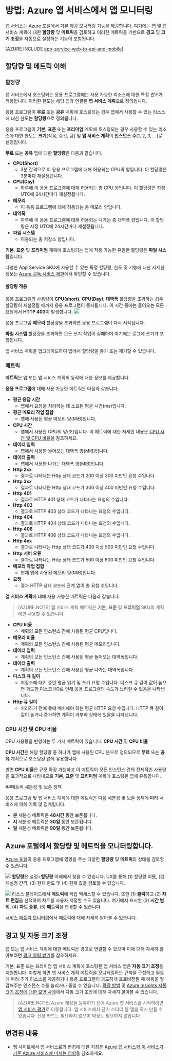 <properties
	pageTitle="Azure 앱 서비스에서 앱 모니터링"
	description="Azure 포털을 사용하여 Azure 앱 서비스에서 앱을 모니터링하는 방법을 알아보세요."
	services="app-service"
	documentationCenter=""
	authors="btardif"
	manager="wpickett"
	editor="mollybos"/>

<tags
	ms.service="app-service"
	ms.workload="na"
	ms.tgt_pltfrm="na"
	ms.devlang="na"
	ms.topic="article"
	ms.date="09/07/2016"
	ms.author="byvinyal"/>

# 방법: Azure 앱 서비스에서 앱 모니터링

[앱 서비스](http://go.microsoft.com/fwlink/?LinkId=529714)는 [Azure 포털](https://portal.azure.com)에서 기본 제공 모니터링 기능을 제공합니다. 여기에는 앱 및 앱 서비스 계획에 대한 **할당량** 및 **메트릭**을 검토하고 이러한 메트릭을 기반으로 **경고** 및 **크기 조정**을 자동으로 설정하는 기능이 포함됩니다.

[AZURE.INCLUDE [app-service-web-to-api-and-mobile](../../includes/app-service-web-to-api-and-mobile.md)]

## 할당량 및 메트릭 이해

### 할당량

앱 서비스에서 호스팅되는 응용 프로그램에는 사용 가능한 리소스에 대한 특정 *한도*가 적용됩니다. 이러한 한도는 해당 앱과 연결된 **앱 서비스 계획**으로 정의됩니다.

응용 프로그램이 **무료** 또는 **공유** 계획에 호스팅되는 경우 앱에서 사용할 수 있는 리소스에 대한 한도는 **할당량**으로 정의됩니다.

응용 프로그램이 **기본**, **표준** 또는 **프리미엄** 계획에 호스팅되는 경우 사용할 수 있는 리소스에 대한 한도는 **크기**(작음, 중간, 큼) 및 **앱 서비스 계획**의 **인스턴스 수**(1, 2, 3, ...)로 설정됩니다.

**무료** 또는 **공유** 앱에 대한 **할당량**은 다음과 같습니다.

* **CPU(Short)**
   * 3분 간격으로 이 응용 프로그램에 대해 허용되는 CPU의 양입니다. 이 할당량은 3분마다 재설정됩니다.
* **CPU(Day)**
   * 하루에 이 응용 프로그램에 대해 허용되는 총 CPU 양입니다. 이 할당량은 자정 UTC에 24시간마다 재설정됩니다.
* **메모리**
   * 이 응용 프로그램에 대해 허용되는 총 메모리 양입니다.
* **대역폭**
   * 하루에 이 응용 프로그램에 대해 허용되는 나가는 총 대역폭 양입니다. 이 할당량은 자정 UTC에 24시간마다 재설정됩니다.
* **파일 시스템**
   * 허용되는 총 저장소 양입니다.
   
**기본**, **표준** 및 **프리미엄** 계획에 호스팅되는 앱에 적용 가능한 유일한 할당량은 **파일 시스템**입니다.

다양한 App Service SKU에 사용할 수 있는 특정 할당량, 한도 및 기능에 대한 자세한 정보는 [Azure 구독 서비스 제한](../azure-subscription-service-limits.md#app-service-limits)에서 확인할 수 있습니다.

#### 할당량 적용

응용 프로그램의 사용량이 **CPU(short)**, **CPU(Day)**, **대역폭** 할당량을 초과하는 경우 할당량이 재설정될 때까지 응용 프로그램이 중지됩니다. 이 시간 중에는 들어오는 모든 요청에서 **HTTP 403**이 발생합니다. ![][http403]

응용 프로그램 **메모리** 할당량을 초과하면 응용 프로그램이 다시 시작됩니다.

**파일 시스템** 할당량을 초과하면 모든 쓰기 작업이 실패하며 여기에는 로그에 쓰기가 포함됩니다.

앱 서비스 계획을 업그레이드하여 앱에서 할당량을 증가 또는 제거할 수 있습니다.

### 메트릭

**메트릭**은 앱 또는 앱 서비스 계획의 동작에 대한 정보를 제공합니다.

**응용 프로그램**에 대해 사용 가능한 메트릭은 다음과 같습니다.

* **평균 응답 시간**
   * 앱에서 요청을 처리하는 데 소요된 평균 시간(ms)입니다.
* **평균 메모리 작업 집합**
   * 앱에 사용된 평균 메모리 양(MiB)입니다.
* **CPU 시간**
   * 앱에서 사용한 CPU의 양(초)입니다. 이 메트릭에 대한 자세한 내용은 [CPU 시간 및 CPU 비율](#cpu-time-vs-cpu-percentage)을 참조하세요.
* **데이터 입력**
   * 앱에서 사용한 들어오는 대역폭 양(MiB)입니다.
* **데이터 출력**
   * 앱에서 사용한 나가는 대역폭 양(MiB)입니다.
* **Http 2xx**
   * 결과로 나타나는 Http 상태 코드가 200 이상 300 미만인 요청 수입니다.
* **Http 3xx**
   * 결과로 나타나는 Http 상태 코드가 300 이상 400 미만인 요청 수입니다.
* **Http 401**
   * 결과로 HTTP 401 상태 코드가 나타나는 요청의 수입니다.
* **Http 403**
   * 결과로 HTTP 403 상태 코드가 나타나는 요청의 수입니다.
* **Http 404**
   * 결과로 HTTP 404 상태 코드가 나타나는 요청의 수입니다.
* **Http 406**
   * 결과로 HTTP 406 상태 코드가 나타나는 요청의 수입니다.
* **Http 4xx**
   * 결과로 나타나는 Http 상태 코드가 400 이상 500 미만인 요청 수입니다.
* **Http 서버 오류**
   * 결과로 나타나는 Http 상태 코드가 500 이상 600 미만인 요청 수입니다.
* **메모리 작업 집합**
   * 현재 앱에 사용된 메모리 양(MiB)입니다.
* **요청**
   * 결과 HTTP 상태 코드에 관계 없이 총 요청 수입니다.

**앱 서비스 계획**에 대해 사용 가능한 메트릭은 다음과 같습니다.

>[AZURE.NOTE] 앱 서비스 계획 메트릭은 **기본**, **표준** 및 **프리미엄** SKU의 계획에만 사용할 수 있습니다.

* **CPU 비율**
   * 계획의 모든 인스턴스 간에 사용된 평균 CPU입니다.
* **메모리 비율**
   * 계획의 모든 인스턴스 간에 사용된 평균 메모리입니다.
* **데이터 입력**
   * 계획의 모든 인스턴스 간에 사용된 평균 들어오는 대역폭입니다.
* **데이터 출력**
   * 계획의 모든 인스턴스 간에 사용된 평균 나가는 대역폭입니다.
* **디스크 큐 길이**
   * 저장소에 대기 중인 평균 읽기 및 쓰기 요청 수입니다. 디스크 큐 길이 값이 높으면 과도한 디스크 I/O로 인해 응용 프로그램의 속도가 느려질 수 있음을 나타냅니다.
* **Http 큐 길이**
   * 처리하기 전에 큐에 배치해야 하는 평균 HTTP 요청 수입니다. HTTP 큐 길이 값이 높거나 증가하면 계획이 과부하 상태에 있음을 나타냅니다.

### CPU 시간 및 CPU 비율
<!-- To do: Fix Anchor (#CPU-time-vs.-CPU-percentage) -->

CPU 사용량을 반영하는 두 가지 메트릭이 있습니다. **CPU 시간** 및 **CPU 비율**

**CPU 시간**은 해당 할당량 중 하나가 앱에 사용된 CPU 분으로 정의되므로 **무료** 또는 **공유** 계획으로 호스팅된 앱에 유용합니다.

반면 **CPU 비율**은 규모 확장 가능하고 이 메트릭이 모든 인스턴스 간의 전체적인 사용량을 효과적으로 나타내므로 **기본**, **표준** 및 **프리미엄** 계획에 호스팅된 앱에 유용합니다.

##메트릭 세분성 및 보존 정책

응용 프로그램 및 앱 서비스 계획에 대한 메트릭은 다음 세분성 및 보존 정책에 따라 서비스에 의해 기록 및 집계됩니다.

 * **분** 세분성 메트릭은 **48시간** 동안 보존됩니다.
 * **시** 세분성 메트릭은 **30일** 동안 보존됩니다.
 * **일** 세분성 메트릭은 **90일** 동안 보존됩니다.

## Azure 포털에서 할당량 및 메트릭을 모니터링합니다.

[Azure 포털](https://portal.azure.com)의 응용 프로그램에 영향을 주는 다양한 **할당량** 및 **메트릭**의 상태를 검토할 수 있습니다.

![][quotas] **할당량**은 설정>**할당량** 아래에서 찾을 수 있습니다. UX를 통해 (1) 할당량 이름, (2) 재설정 간격, (3) 현재 한도 및 (4) 현재 값을 검토할 수 있습니다.

![][metrics] 리소스 블레이드에서 **메트릭**에 직접 액세스할 수 있습니다. 또한 (1) **클릭**하고 (2) **차트 편집**을 선택하여 차트를 사용자 지정할 수도 있습니다. 여기에서 표시할 (3) **시간 범위**, (4) **차트 종류**, (5) **메트릭**을 변경할 수 있습니다.

[서비스 메트릭 모니터링](../azure-portal/insights-how-to-customize-monitoring.md)에서 메트릭에 대해 자세히 알아볼 수 있습니다.

## 경고 및 자동 크기 조정
앱 또는 앱 서비스 계획에 대한 메트릭은 경고로 연결할 수 있으며 이에 대해 자세히 알아보려면 [경고 알림 받기](../azure-portal/insights-receive-alert-notifications.md)를 참조하세요.

기본, 표준 또는 프리미엄 앱 서비스 계획에 호스팅된 앱 서비스 앱은 **자동 크기 조정**을 지원합니다. 이렇게 하면 앱 서비스 계획 메트릭을 모니터링하는 규칙을 구성하고 필요에 따라 추가 리소스를 제공하거나 응용 프로그램이 과도하게 프로비전될 때 비용을 절감해주는 인스턴스 수를 늘리거나 줄일 수 있습니다. [확장 방법](../azure-portal/insights-how-to-scale.md) 및 [Azure Insights 자동 크기 조정에 대한 모범 사례](../azure-portal/insights-autoscale-best-practices.md)에서 자동 크기 조정에 대해 자세히 알아볼 수 있습니다.

>[AZURE.NOTE] Azure 계정을 등록하기 전에 Azure 앱 서비스를 시작하려면 [앱 서비스 평가](http://go.microsoft.com/fwlink/?LinkId=523751)로 이동합니다. 앱 서비스에서 단기 스타터 웹 앱을 즉시 만들 수 있습니다. 신용 카드는 필요하지 않으며 약정도 필요하지 않습니다.

## 변경된 내용
* 웹 사이트에서 앱 서비스로의 변경에 대한 지침은 [Azure 앱 서비스와 이 서비스가 기존 Azure 서비스에 미치는 영향](http://go.microsoft.com/fwlink/?LinkId=529714)을 참조하세요.

[fzilla]: http://go.microsoft.com/fwlink/?LinkId=247914
[vmsizes]: http://go.microsoft.com/fwlink/?LinkID=309169



<!-- Images. -->
[http403]: ./media/web-sites-monitor/http403.png
[quotas]: ./media/web-sites-monitor/quotas.png
[metrics]: ./media/web-sites-monitor/metrics.png

<!---HONumber=AcomDC_0914_2016-->
